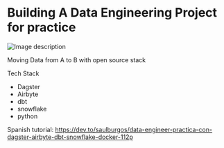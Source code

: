 # Building A Data Engineering Project for practice

![Image description](https://dev-to-uploads.s3.amazonaws.com/uploads/articles/ixozem7gqwo5nibq9xj7.png)

Moving Data from A to B with open source stack

Tech Stack
- Dagster
- Airbyte
- dbt
- snowflake
- python

Spanish tutorial:
https://dev.to/saulburgos/data-engineer-practica-con-dagster-airbyte-dbt-snowflake-docker-112p
